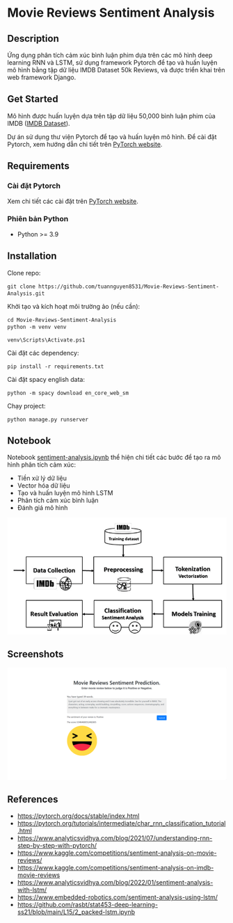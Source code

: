 
# Movie Reviews Sentiment Analysis

## Description

Ứng dụng phân tích cảm xúc bình luận phim dựa trên các mô hình deep learning RNN và LSTM, sử dụng framework Pytorch để tạo và huấn luyện mô hình bằng tập dữ liệu IMDB Dataset 50k Reviews, và được triển khai trên web framework Django.


## Get Started

Mô hình được huấn luyện dựa trên tập dữ liệu 50,000 bình luận phim của IMDB ([IMDB Dataset](https://www.kaggle.com/datasets/lakshmi25npathi/imdb-dataset-of-50k-movie-reviews)).

Dự án sử dụng thư viện Pytorch để tạo và huấn luyện mô hình. Để cài đặt Pytorch, xem hướng dẫn chi tiết trên [PyTorch website](https://pytorch.org/get-started/locally).


## Requirements

### Cài đặt Pytorch

Xem chi tiết các cài đặt trên [PyTorch website](https://pytorch.org/get-started/locally).

### Phiên bản Python
 * Python >= 3.9


## Installation

Clone repo:

```
git clone https://github.com/tuannguyen8531/Movie-Reviews-Sentiment-Analysis.git
```
    
Khởi tạo và kích hoạt môi trường ảo (nếu cần):

```
cd Movie-Reviews-Sentiment-Analysis
python -m venv venv
```
```
venv\Scripts\Activate.ps1 
```

Cài đặt các dependency:

```
pip install -r requirements.txt
```

Cài đặt spacy english data:

```
python -m spacy download en_core_web_sm
```

Chạy project:

```
python manage.py runserver
```


## Notebook

Notebook [sentiment-analysis.ipynb](sentiment-analysis.ipynb) thể hiện chi tiết các bước để tạo ra mô hình phân tích cảm xúc:

* Tiền xử lý dữ liệu
* Vector hóa dữ liệu
* Tạo và huấn luyện mô hình LSTM
* Phân tích cảm xúc bình luận
* Đánh giá mô hình

![Workflow](workflow.png)


## Screenshots

![Screenshot](screenshot.png)


## References

* <https://pytorch.org/docs/stable/index.html>
* <https://pytorch.org/tutorials/intermediate/char_rnn_classification_tutorial.html>
* <https://www.analyticsvidhya.com/blog/2021/07/understanding-rnn-step-by-step-with-pytorch/>
* <https://www.kaggle.com/competitions/sentiment-analysis-on-movie-reviews/>
* <https://www.kaggle.com/competitions/sentiment-analysis-on-imdb-movie-reviews>
* <https://www.analyticsvidhya.com/blog/2022/01/sentiment-analysis-with-lstm/>
* <https://www.embedded-robotics.com/sentiment-analysis-using-lstm/>
* <https://github.com/rasbt/stat453-deep-learning-ss21/blob/main/L15/2_packed-lstm.ipynb>